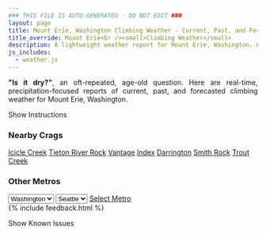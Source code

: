 ```yaml
---
### THIS FILE IS AUTO-GENERATED - DO NOT EDIT ###
layout: page
title: Mount Erie, Washington Climbing Weather - Current, Past, and Forecasted Report
title_override: Mount Erie<br /><small>Climbing Weather</small>
description: A lightweight weather report for Mount Erie, Washington. Optimized for slow internet connections.
js_includes:
  - weather.js
---
```


<section class="measure center lh-copy f5-ns f6 ph2 mv4" style="text-align: justify;">
<strong>"Is it dry?"</strong>, an oft-repeated, age-old question. Here are real-time,
precipitation-focused reports of current, past, and forecasted climbing weather for Mount Erie, Washington.
</section>

<p id="settings-toggle" class="mw5 b center tc hover-light-red black-70 pointer">Show Instructions</p>
<section id="settings" class="overflow-hidden" style="display:none;">
    <div class="mv2 ph2 center">
        <div class="fn f6 tc pv2">
            <p class="measure lh-copy center"><strong>Show/hide hourly forecasts</strong> by clicking the desired day.</p>
            <hr class="mw5 p0 mv2 o-60 b0 bt b--light-red light-red bg-light-red">
            <p class="measure lh-copy center"><strong>Current and Past conditions</strong> are measured by the nearest weather station. <strong>Forecast conditions</strong> are calculated and polled separately.</p>
            <hr class="mw5 p0 mv2 o-60 b0 bt b--light-red light-red bg-light-red">
            <p class="measure lh-copy center"><strong>Having issues?</strong> Try <a id="clear-cache" class="no-underline relative fancy-link light-red hover-light-red" href="#">clearing the local cache</a>.</p>
            <hr class="mw5 p0 mv2 o-60 b0 bt b--light-red light-red bg-light-red">
            <p class="measure lh-copy center">Weather data sourced from <a class="no-underline fancy-link relative light-red" target="_blank" href="https://www.weather.gov/documentation/services-web-api">weather.gov</a>.</p>
        </div>
    </div>
</section>
<section id="weather" data-crag="mount-erie-washington" class="mv4-ns mv3 ph2 center"></section>
<section id="nearby" class="tc lh-copy">
  <h3>Nearby Crags</h3>
<a class="nowrap no-underline fancy-link relative light-red mh3" href="/crags/icicle-creek-washington-weather.html">Icicle Creek</a>
<a class="nowrap no-underline fancy-link relative light-red mh3" href="/crags/tieton-river-rock-washington-weather.html">Tieton River Rock</a>
<a class="nowrap no-underline fancy-link relative light-red mh3" href="/crags/vantage-washington-weather.html">Vantage</a>
<a class="nowrap no-underline fancy-link relative light-red mh3" href="/crags/index-washington-weather.html">Index</a>
<a class="nowrap no-underline fancy-link relative light-red mh3" href="/crags/darrington-washington-weather.html">Darrington</a>
<a class="nowrap no-underline fancy-link relative light-red mh3" href="/crags/smith-rock-oregon-weather.html">Smith Rock</a>
<a class="nowrap no-underline fancy-link relative light-red mh3" href="/crags/trout-creek-oregon-weather.html">Trout Creek</a>
</section>
<section id="nearby" class="tc lh-copy">
  <h3>Other Metros</h3>
  <select class="ma1 bg-near-white pa2" id="stateSel">
    <option value="Texas">Texas</option>
    <option value="Washington" selected>Washington</option>
    <option value="Colorado">Colorado</option>
    <option value="Tennessee">Tennessee</option>
    <option value="Utah">Utah</option>
    <option value="California">California</option>
  </select>
  <select class="ma1 bg-near-white pa2" id="citySel">
    <option value="Seattle" selected>Seattle</option>
  </select>
  <a id="selectMetro" class="f6 link dim ph3 pv2 ma1 dib white bg-light-red" href="/crags/seattle-washington-weather.html">Select Metro</a>
  <script>
    var states = [];
    states["Texas"] = "Austin"
    states["Washington"] = "Seattle"
    states["Colorado"] = "Denver"
    states["Tennessee"] = "Nashville"
    states["Utah"] = "Salt Lake City"
    states["California"] = "San Francisco|Los Angeles"
  </script>
</section>
{% include feedback.html %}
<p id="issues-toggle" class="mw5 b center tc hover-light-red black-70 pointer">Show Known Issues</p>
<section id="issues" class="overflow-hidden tc f6">
</section>

<script>
  var weekly_SEW_123_109 = {"updated":"2021-11-02T03:32:16+00:00","units":"us","forecastGenerator":"BaselineForecastGenerator","generatedAt":"2021-11-02T08:44:50+00:00","updateTime":"2021-11-02T03:32:16+00:00","validTimes":"2021-11-01T21:00:00+00:00/P7DT4H","elevation":{"unitCode":"wmoUnit:m","value":238.9632},"periods":[{"number":1,"name":"Overnight","startTime":"2021-11-02T01:00:00-07:00","endTime":"2021-11-02T06:00:00-07:00","isDaytime":false,"temperature":45,"temperatureUnit":"F","temperatureTrend":"rising","windSpeed":"8 mph","windDirection":"SE","icon":"https://api.weather.gov/icons/land/night/bkn?size=medium","shortForecast":"Mostly Cloudy","detailedForecast":"Mostly cloudy. Low around 45, with temperatures rising to around 47 overnight. Southeast wind around 8 mph. New rainfall amounts less than a tenth of an inch possible."},{"number":2,"name":"Tuesday","startTime":"2021-11-02T06:00:00-07:00","endTime":"2021-11-02T18:00:00-07:00","isDaytime":true,"temperature":57,"temperatureUnit":"F","temperatureTrend":"falling","windSpeed":"9 mph","windDirection":"SE","icon":"https://api.weather.gov/icons/land/day/bkn/rain,80?size=medium","shortForecast":"Partly Sunny then Light Rain","detailedForecast":"Rain after 2pm. Partly sunny. High near 57, with temperatures falling to around 55 in the afternoon. Southeast wind around 9 mph. Chance of precipitation is 80%. New rainfall amounts between a tenth and quarter of an inch possible."},{"number":3,"name":"Tuesday Night","startTime":"2021-11-02T18:00:00-07:00","endTime":"2021-11-03T06:00:00-07:00","isDaytime":false,"temperature":48,"temperatureUnit":"F","temperatureTrend":"rising","windSpeed":"9 to 16 mph","windDirection":"SE","icon":"https://api.weather.gov/icons/land/night/rain,80/rain,70?size=medium","shortForecast":"Light Rain","detailedForecast":"Rain. Cloudy. Low around 48, with temperatures rising to around 51 overnight. Southeast wind 9 to 16 mph, with gusts as high as 21 mph. Chance of precipitation is 80%. New rainfall amounts between a tenth and quarter of an inch possible."},{"number":4,"name":"Wednesday","startTime":"2021-11-03T06:00:00-07:00","endTime":"2021-11-03T18:00:00-07:00","isDaytime":true,"temperature":58,"temperatureUnit":"F","temperatureTrend":null,"windSpeed":"6 to 13 mph","windDirection":"ESE","icon":"https://api.weather.gov/icons/land/day/rain,50/rain,80?size=medium","shortForecast":"Light Rain","detailedForecast":"Rain. Cloudy, with a high near 58. East southeast wind 6 to 13 mph. Chance of precipitation is 80%. New rainfall amounts less than a tenth of an inch possible."},{"number":5,"name":"Wednesday Night","startTime":"2021-11-03T18:00:00-07:00","endTime":"2021-11-04T06:00:00-07:00","isDaytime":false,"temperature":50,"temperatureUnit":"F","temperatureTrend":null,"windSpeed":"6 to 15 mph","windDirection":"ESE","icon":"https://api.weather.gov/icons/land/night/rain,90/rain,100?size=medium","shortForecast":"Light Rain","detailedForecast":"Rain. Cloudy, with a low around 50. East southeast wind 6 to 15 mph. Chance of precipitation is 100%. New rainfall amounts between a tenth and quarter of an inch possible."},{"number":6,"name":"Thursday","startTime":"2021-11-04T06:00:00-07:00","endTime":"2021-11-04T18:00:00-07:00","isDaytime":true,"temperature":57,"temperatureUnit":"F","temperatureTrend":null,"windSpeed":"14 to 21 mph","windDirection":"SE","icon":"https://api.weather.gov/icons/land/day/rain,100?size=medium","shortForecast":"Light Rain","detailedForecast":"Rain. Cloudy, with a high near 57. Chance of precipitation is 100%. New rainfall amounts between a quarter and half of an inch possible."},{"number":7,"name":"Thursday Night","startTime":"2021-11-04T18:00:00-07:00","endTime":"2021-11-05T06:00:00-07:00","isDaytime":false,"temperature":45,"temperatureUnit":"F","temperatureTrend":null,"windSpeed":"14 to 21 mph","windDirection":"SSE","icon":"https://api.weather.gov/icons/land/night/rain,80/rain,70?size=medium","shortForecast":"Light Rain","detailedForecast":"Rain. Cloudy, with a low around 45. Chance of precipitation is 80%."},{"number":8,"name":"Friday","startTime":"2021-11-05T06:00:00-07:00","endTime":"2021-11-05T18:00:00-07:00","isDaytime":true,"temperature":54,"temperatureUnit":"F","temperatureTrend":null,"windSpeed":"14 to 21 mph","windDirection":"SSE","icon":"https://api.weather.gov/icons/land/day/rain?size=medium","shortForecast":"Light Rain","detailedForecast":"Rain. Cloudy, with a high near 54."},{"number":9,"name":"Friday Night","startTime":"2021-11-05T18:00:00-07:00","endTime":"2021-11-06T06:00:00-07:00","isDaytime":false,"temperature":42,"temperatureUnit":"F","temperatureTrend":null,"windSpeed":"14 to 21 mph","windDirection":"SSE","icon":"https://api.weather.gov/icons/land/night/rain?size=medium","shortForecast":"Light Rain","detailedForecast":"Rain. Cloudy, with a low around 42."},{"number":10,"name":"Saturday","startTime":"2021-11-06T06:00:00-07:00","endTime":"2021-11-06T18:00:00-07:00","isDaytime":true,"temperature":51,"temperatureUnit":"F","temperatureTrend":null,"windSpeed":"12 to 16 mph","windDirection":"SSE","icon":"https://api.weather.gov/icons/land/day/rain?size=medium","shortForecast":"Light Rain","detailedForecast":"Rain. Cloudy, with a high near 51."},{"number":11,"name":"Saturday Night","startTime":"2021-11-06T18:00:00-07:00","endTime":"2021-11-07T06:00:00-08:00","isDaytime":false,"temperature":41,"temperatureUnit":"F","temperatureTrend":null,"windSpeed":"7 to 14 mph","windDirection":"SSE","icon":"https://api.weather.gov/icons/land/night/rain?size=medium","shortForecast":"Light Rain Likely","detailedForecast":"Rain likely. Mostly cloudy, with a low around 41."},{"number":12,"name":"Sunday","startTime":"2021-11-07T06:00:00-08:00","endTime":"2021-11-07T18:00:00-08:00","isDaytime":true,"temperature":51,"temperatureUnit":"F","temperatureTrend":null,"windSpeed":"7 to 14 mph","windDirection":"SSE","icon":"https://api.weather.gov/icons/land/day/rain?size=medium","shortForecast":"Light Rain","detailedForecast":"Rain. Cloudy, with a high near 51."},{"number":13,"name":"Sunday Night","startTime":"2021-11-07T18:00:00-08:00","endTime":"2021-11-08T06:00:00-08:00","isDaytime":false,"temperature":41,"temperatureUnit":"F","temperatureTrend":null,"windSpeed":"16 mph","windDirection":"SSE","icon":"https://api.weather.gov/icons/land/night/rain?size=medium","shortForecast":"Light Rain","detailedForecast":"Rain. Cloudy, with a low around 41."},{"number":14,"name":"Monday","startTime":"2021-11-08T06:00:00-08:00","endTime":"2021-11-08T18:00:00-08:00","isDaytime":true,"temperature":50,"temperatureUnit":"F","temperatureTrend":null,"windSpeed":"12 to 15 mph","windDirection":"SE","icon":"https://api.weather.gov/icons/land/day/rain?size=medium","shortForecast":"Light Rain","detailedForecast":"Rain before 5pm. Cloudy, with a high near 50."}]}
  var hourly_SEW_123_109 = {"@context":["https://geojson.org/geojson-ld/geojson-context.jsonld",{"@version":"1.1","wx":"https://api.weather.gov/ontology#","geo":"http://www.opengis.net/ont/geosparql#","unit":"http://codes.wmo.int/common/unit/","@vocab":"https://api.weather.gov/ontology#"}],"type":"Feature","geometry":{"type":"Polygon","coordinates":[[[-122.6330782,48.4707685],[-122.6267295,48.4503975],[-122.596024,48.454603500000005],[-122.6023661,48.474974700000004],[-122.6330782,48.4707685]]]},"properties":{"updated":"2021-11-02T03:32:16+00:00","units":"us","forecastGenerator":"HourlyForecastGenerator","generatedAt":"2021-11-02T08:44:52+00:00","updateTime":"2021-11-02T03:32:16+00:00","validTimes":"2021-11-01T21:00:00+00:00/P7DT4H","elevation":{"unitCode":"wmoUnit:m","value":238.9632},"periods":[{"number":1,"name":"","startTime":"2021-11-02T01:00:00-07:00","endTime":"2021-11-02T02:00:00-07:00","isDaytime":false,"temperature":47,"temperatureUnit":"F","temperatureTrend":null,"windSpeed":"8 mph","windDirection":"SSE","icon":"https://api.weather.gov/icons/land/night/bkn?size=small","shortForecast":"Mostly Cloudy","detailedForecast":""},{"number":2,"name":"","startTime":"2021-11-02T02:00:00-07:00","endTime":"2021-11-02T03:00:00-07:00","isDaytime":false,"temperature":47,"temperatureUnit":"F","temperatureTrend":null,"windSpeed":"7 mph","windDirection":"SE","icon":"https://api.weather.gov/icons/land/night/bkn?size=small","shortForecast":"Mostly Cloudy","detailedForecast":""},{"number":3,"name":"","startTime":"2021-11-02T03:00:00-07:00","endTime":"2021-11-02T04:00:00-07:00","isDaytime":false,"temperature":46,"temperatureUnit":"F","temperatureTrend":null,"windSpeed":"7 mph","windDirection":"SE","icon":"https://api.weather.gov/icons/land/night/bkn?size=small","shortForecast":"Mostly Cloudy","detailedForecast":""},{"number":4,"name":"","startTime":"2021-11-02T04:00:00-07:00","endTime":"2021-11-02T05:00:00-07:00","isDaytime":false,"temperature":46,"temperatureUnit":"F","temperatureTrend":null,"windSpeed":"7 mph","windDirection":"SE","icon":"https://api.weather.gov/icons/land/night/sct?size=small","shortForecast":"Partly Cloudy","detailedForecast":""},{"number":5,"name":"","startTime":"2021-11-02T05:00:00-07:00","endTime":"2021-11-02T06:00:00-07:00","isDaytime":false,"temperature":47,"temperatureUnit":"F","temperatureTrend":null,"windSpeed":"7 mph","windDirection":"SE","icon":"https://api.weather.gov/icons/land/night/bkn?size=small","shortForecast":"Mostly Cloudy","detailedForecast":""},{"number":6,"name":"","startTime":"2021-11-02T06:00:00-07:00","endTime":"2021-11-02T07:00:00-07:00","isDaytime":true,"temperature":46,"temperatureUnit":"F","temperatureTrend":null,"windSpeed":"7 mph","windDirection":"SE","icon":"https://api.weather.gov/icons/land/day/bkn?size=small","shortForecast":"Partly Sunny","detailedForecast":""},{"number":7,"name":"","startTime":"2021-11-02T07:00:00-07:00","endTime":"2021-11-02T08:00:00-07:00","isDaytime":true,"temperature":45,"temperatureUnit":"F","temperatureTrend":null,"windSpeed":"7 mph","windDirection":"SE","icon":"https://api.weather.gov/icons/land/day/sct?size=small","shortForecast":"Mostly Sunny","detailedForecast":""},{"number":8,"name":"","startTime":"2021-11-02T08:00:00-07:00","endTime":"2021-11-02T09:00:00-07:00","isDaytime":true,"temperature":46,"temperatureUnit":"F","temperatureTrend":null,"windSpeed":"7 mph","windDirection":"ESE","icon":"https://api.weather.gov/icons/land/day/bkn?size=small","shortForecast":"Partly Sunny","detailedForecast":""},{"number":9,"name":"","startTime":"2021-11-02T09:00:00-07:00","endTime":"2021-11-02T10:00:00-07:00","isDaytime":true,"temperature":48,"temperatureUnit":"F","temperatureTrend":null,"windSpeed":"7 mph","windDirection":"ESE","icon":"https://api.weather.gov/icons/land/day/sct?size=small","shortForecast":"Mostly Sunny","detailedForecast":""},{"number":10,"name":"","startTime":"2021-11-02T10:00:00-07:00","endTime":"2021-11-02T11:00:00-07:00","isDaytime":true,"temperature":50,"temperatureUnit":"F","temperatureTrend":null,"windSpeed":"7 mph","windDirection":"ESE","icon":"https://api.weather.gov/icons/land/day/sct?size=small","shortForecast":"Mostly Sunny","detailedForecast":""},{"number":11,"name":"","startTime":"2021-11-02T11:00:00-07:00","endTime":"2021-11-02T12:00:00-07:00","isDaytime":true,"temperature":51,"temperatureUnit":"F","temperatureTrend":null,"windSpeed":"9 mph","windDirection":"SE","icon":"https://api.weather.gov/icons/land/day/sct?size=small","shortForecast":"Mostly Sunny","detailedForecast":""},{"number":12,"name":"","startTime":"2021-11-02T12:00:00-07:00","endTime":"2021-11-02T13:00:00-07:00","isDaytime":true,"temperature":54,"temperatureUnit":"F","temperatureTrend":null,"windSpeed":"9 mph","windDirection":"SE","icon":"https://api.weather.gov/icons/land/day/bkn?size=small","shortForecast":"Partly Sunny","detailedForecast":""},{"number":13,"name":"","startTime":"2021-11-02T13:00:00-07:00","endTime":"2021-11-02T14:00:00-07:00","isDaytime":true,"temperature":55,"temperatureUnit":"F","temperatureTrend":null,"windSpeed":"9 mph","windDirection":"SE","icon":"https://api.weather.gov/icons/land/day/bkn?size=small","shortForecast":"Mostly Cloudy","detailedForecast":""},{"number":14,"name":"","startTime":"2021-11-02T14:00:00-07:00","endTime":"2021-11-02T15:00:00-07:00","isDaytime":true,"temperature":56,"temperatureUnit":"F","temperatureTrend":null,"windSpeed":"9 mph","windDirection":"SE","icon":"https://api.weather.gov/icons/land/day/rain?size=small","shortForecast":"Chance Light Rain","detailedForecast":""},{"number":15,"name":"","startTime":"2021-11-02T15:00:00-07:00","endTime":"2021-11-02T16:00:00-07:00","isDaytime":true,"temperature":56,"temperatureUnit":"F","temperatureTrend":null,"windSpeed":"9 mph","windDirection":"SE","icon":"https://api.weather.gov/icons/land/day/rain?size=small","shortForecast":"Chance Light Rain","detailedForecast":""},{"number":16,"name":"","startTime":"2021-11-02T16:00:00-07:00","endTime":"2021-11-02T17:00:00-07:00","isDaytime":true,"temperature":55,"temperatureUnit":"F","temperatureTrend":null,"windSpeed":"9 mph","windDirection":"SE","icon":"https://api.weather.gov/icons/land/day/rain?size=small","shortForecast":"Chance Light Rain","detailedForecast":""},{"number":17,"name":"","startTime":"2021-11-02T17:00:00-07:00","endTime":"2021-11-02T18:00:00-07:00","isDaytime":true,"temperature":55,"temperatureUnit":"F","temperatureTrend":null,"windSpeed":"9 mph","windDirection":"SE","icon":"https://api.weather.gov/icons/land/day/rain?size=small","shortForecast":"Light Rain","detailedForecast":""},{"number":18,"name":"","startTime":"2021-11-02T18:00:00-07:00","endTime":"2021-11-02T19:00:00-07:00","isDaytime":false,"temperature":54,"temperatureUnit":"F","temperatureTrend":null,"windSpeed":"9 mph","windDirection":"SE","icon":"https://api.weather.gov/icons/land/night/rain?size=small","shortForecast":"Light Rain","detailedForecast":""},{"number":19,"name":"","startTime":"2021-11-02T19:00:00-07:00","endTime":"2021-11-02T20:00:00-07:00","isDaytime":false,"temperature":53,"temperatureUnit":"F","temperatureTrend":null,"windSpeed":"9 mph","windDirection":"SE","icon":"https://api.weather.gov/icons/land/night/rain?size=small","shortForecast":"Light Rain","detailedForecast":""},{"number":20,"name":"","startTime":"2021-11-02T20:00:00-07:00","endTime":"2021-11-02T21:00:00-07:00","isDaytime":false,"temperature":51,"temperatureUnit":"F","temperatureTrend":null,"windSpeed":"14 mph","windDirection":"SE","icon":"https://api.weather.gov/icons/land/night/rain?size=small","shortForecast":"Light Rain","detailedForecast":""},{"number":21,"name":"","startTime":"2021-11-02T21:00:00-07:00","endTime":"2021-11-02T22:00:00-07:00","isDaytime":false,"temperature":51,"temperatureUnit":"F","temperatureTrend":null,"windSpeed":"14 mph","windDirection":"SE","icon":"https://api.weather.gov/icons/land/night/rain?size=small","shortForecast":"Light Rain","detailedForecast":""},{"number":22,"name":"","startTime":"2021-11-02T22:00:00-07:00","endTime":"2021-11-02T23:00:00-07:00","isDaytime":false,"temperature":51,"temperatureUnit":"F","temperatureTrend":null,"windSpeed":"14 mph","windDirection":"SE","icon":"https://api.weather.gov/icons/land/night/rain?size=small","shortForecast":"Light Rain","detailedForecast":""},{"number":23,"name":"","startTime":"2021-11-02T23:00:00-07:00","endTime":"2021-11-03T00:00:00-07:00","isDaytime":false,"temperature":51,"temperatureUnit":"F","temperatureTrend":null,"windSpeed":"16 mph","windDirection":"SE","icon":"https://api.weather.gov/icons/land/night/rain?size=small","shortForecast":"Light Rain Likely","detailedForecast":""},{"number":24,"name":"","startTime":"2021-11-03T00:00:00-07:00","endTime":"2021-11-03T01:00:00-07:00","isDaytime":false,"temperature":51,"temperatureUnit":"F","temperatureTrend":null,"windSpeed":"16 mph","windDirection":"SE","icon":"https://api.weather.gov/icons/land/night/rain?size=small","shortForecast":"Light Rain Likely","detailedForecast":""},{"number":25,"name":"","startTime":"2021-11-03T01:00:00-07:00","endTime":"2021-11-03T02:00:00-07:00","isDaytime":false,"temperature":51,"temperatureUnit":"F","temperatureTrend":null,"windSpeed":"16 mph","windDirection":"SE","icon":"https://api.weather.gov/icons/land/night/rain?size=small","shortForecast":"Light Rain Likely","detailedForecast":""},{"number":26,"name":"","startTime":"2021-11-03T02:00:00-07:00","endTime":"2021-11-03T03:00:00-07:00","isDaytime":false,"temperature":51,"temperatureUnit":"F","temperatureTrend":null,"windSpeed":"14 mph","windDirection":"SE","icon":"https://api.weather.gov/icons/land/night/rain?size=small","shortForecast":"Light Rain Likely","detailedForecast":""},{"number":27,"name":"","startTime":"2021-11-03T03:00:00-07:00","endTime":"2021-11-03T04:00:00-07:00","isDaytime":false,"temperature":51,"temperatureUnit":"F","temperatureTrend":null,"windSpeed":"14 mph","windDirection":"SE","icon":"https://api.weather.gov/icons/land/night/rain?size=small","shortForecast":"Light Rain Likely","detailedForecast":""},{"number":28,"name":"","startTime":"2021-11-03T04:00:00-07:00","endTime":"2021-11-03T05:00:00-07:00","isDaytime":false,"temperature":51,"temperatureUnit":"F","temperatureTrend":null,"windSpeed":"14 mph","windDirection":"SE","icon":"https://api.weather.gov/icons/land/night/rain?size=small","shortForecast":"Light Rain Likely","detailedForecast":""},{"number":29,"name":"","startTime":"2021-11-03T05:00:00-07:00","endTime":"2021-11-03T06:00:00-07:00","isDaytime":false,"temperature":51,"temperatureUnit":"F","temperatureTrend":null,"windSpeed":"13 mph","windDirection":"SE","icon":"https://api.weather.gov/icons/land/night/rain?size=small","shortForecast":"Chance Light Rain","detailedForecast":""},{"number":30,"name":"","startTime":"2021-11-03T06:00:00-07:00","endTime":"2021-11-03T07:00:00-07:00","isDaytime":true,"temperature":50,"temperatureUnit":"F","temperatureTrend":null,"windSpeed":"13 mph","windDirection":"SE","icon":"https://api.weather.gov/icons/land/day/rain?size=small","shortForecast":"Chance Light Rain","detailedForecast":""},{"number":31,"name":"","startTime":"2021-11-03T07:00:00-07:00","endTime":"2021-11-03T08:00:00-07:00","isDaytime":true,"temperature":50,"temperatureUnit":"F","temperatureTrend":null,"windSpeed":"13 mph","windDirection":"SE","icon":"https://api.weather.gov/icons/land/day/rain?size=small","shortForecast":"Chance Light Rain","detailedForecast":""},{"number":32,"name":"","startTime":"2021-11-03T08:00:00-07:00","endTime":"2021-11-03T09:00:00-07:00","isDaytime":true,"temperature":50,"temperatureUnit":"F","temperatureTrend":null,"windSpeed":"10 mph","windDirection":"SE","icon":"https://api.weather.gov/icons/land/day/rain?size=small","shortForecast":"Chance Light Rain","detailedForecast":""},{"number":33,"name":"","startTime":"2021-11-03T09:00:00-07:00","endTime":"2021-11-03T10:00:00-07:00","isDaytime":true,"temperature":51,"temperatureUnit":"F","temperatureTrend":null,"windSpeed":"10 mph","windDirection":"SE","icon":"https://api.weather.gov/icons/land/day/rain?size=small","shortForecast":"Chance Light Rain","detailedForecast":""},{"number":34,"name":"","startTime":"2021-11-03T10:00:00-07:00","endTime":"2021-11-03T11:00:00-07:00","isDaytime":true,"temperature":52,"temperatureUnit":"F","temperatureTrend":null,"windSpeed":"10 mph","windDirection":"SE","icon":"https://api.weather.gov/icons/land/day/rain?size=small","shortForecast":"Chance Light Rain","detailedForecast":""},{"number":35,"name":"","startTime":"2021-11-03T11:00:00-07:00","endTime":"2021-11-03T12:00:00-07:00","isDaytime":true,"temperature":54,"temperatureUnit":"F","temperatureTrend":null,"windSpeed":"9 mph","windDirection":"SE","icon":"https://api.weather.gov/icons/land/day/rain?size=small","shortForecast":"Chance Light Rain","detailedForecast":""},{"number":36,"name":"","startTime":"2021-11-03T12:00:00-07:00","endTime":"2021-11-03T13:00:00-07:00","isDaytime":true,"temperature":55,"temperatureUnit":"F","temperatureTrend":null,"windSpeed":"9 mph","windDirection":"SE","icon":"https://api.weather.gov/icons/land/day/rain?size=small","shortForecast":"Chance Light Rain","detailedForecast":""},{"number":37,"name":"","startTime":"2021-11-03T13:00:00-07:00","endTime":"2021-11-03T14:00:00-07:00","isDaytime":true,"temperature":56,"temperatureUnit":"F","temperatureTrend":null,"windSpeed":"9 mph","windDirection":"SE","icon":"https://api.weather.gov/icons/land/day/rain?size=small","shortForecast":"Chance Light Rain","detailedForecast":""},{"number":38,"name":"","startTime":"2021-11-03T14:00:00-07:00","endTime":"2021-11-03T15:00:00-07:00","isDaytime":true,"temperature":57,"temperatureUnit":"F","temperatureTrend":null,"windSpeed":"7 mph","windDirection":"SE","icon":"https://api.weather.gov/icons/land/day/rain?size=small","shortForecast":"Chance Light Rain","detailedForecast":""},{"number":39,"name":"","startTime":"2021-11-03T15:00:00-07:00","endTime":"2021-11-03T16:00:00-07:00","isDaytime":true,"temperature":57,"temperatureUnit":"F","temperatureTrend":null,"windSpeed":"7 mph","windDirection":"SE","icon":"https://api.weather.gov/icons/land/day/rain?size=small","shortForecast":"Chance Light Rain","detailedForecast":""},{"number":40,"name":"","startTime":"2021-11-03T16:00:00-07:00","endTime":"2021-11-03T17:00:00-07:00","isDaytime":true,"temperature":57,"temperatureUnit":"F","temperatureTrend":null,"windSpeed":"7 mph","windDirection":"SE","icon":"https://api.weather.gov/icons/land/day/rain?size=small","shortForecast":"Chance Light Rain","detailedForecast":""},{"number":41,"name":"","startTime":"2021-11-03T17:00:00-07:00","endTime":"2021-11-03T18:00:00-07:00","isDaytime":true,"temperature":56,"temperatureUnit":"F","temperatureTrend":null,"windSpeed":"6 mph","windDirection":"E","icon":"https://api.weather.gov/icons/land/day/rain?size=small","shortForecast":"Light Rain","detailedForecast":""},{"number":42,"name":"","startTime":"2021-11-03T18:00:00-07:00","endTime":"2021-11-03T19:00:00-07:00","isDaytime":false,"temperature":55,"temperatureUnit":"F","temperatureTrend":null,"windSpeed":"6 mph","windDirection":"E","icon":"https://api.weather.gov/icons/land/night/rain?size=small","shortForecast":"Light Rain","detailedForecast":""},{"number":43,"name":"","startTime":"2021-11-03T19:00:00-07:00","endTime":"2021-11-03T20:00:00-07:00","isDaytime":false,"temperature":54,"temperatureUnit":"F","temperatureTrend":null,"windSpeed":"6 mph","windDirection":"E","icon":"https://api.weather.gov/icons/land/night/rain?size=small","shortForecast":"Light Rain","detailedForecast":""},{"number":44,"name":"","startTime":"2021-11-03T20:00:00-07:00","endTime":"2021-11-03T21:00:00-07:00","isDaytime":false,"temperature":53,"temperatureUnit":"F","temperatureTrend":null,"windSpeed":"7 mph","windDirection":"E","icon":"https://api.weather.gov/icons/land/night/rain?size=small","shortForecast":"Light Rain","detailedForecast":""},{"number":45,"name":"","startTime":"2021-11-03T21:00:00-07:00","endTime":"2021-11-03T22:00:00-07:00","isDaytime":false,"temperature":52,"temperatureUnit":"F","temperatureTrend":null,"windSpeed":"7 mph","windDirection":"E","icon":"https://api.weather.gov/icons/land/night/rain?size=small","shortForecast":"Light Rain","detailedForecast":""},{"number":46,"name":"","startTime":"2021-11-03T22:00:00-07:00","endTime":"2021-11-03T23:00:00-07:00","isDaytime":false,"temperature":52,"temperatureUnit":"F","temperatureTrend":null,"windSpeed":"7 mph","windDirection":"E","icon":"https://api.weather.gov/icons/land/night/rain?size=small","shortForecast":"Light Rain","detailedForecast":""},{"number":47,"name":"","startTime":"2021-11-03T23:00:00-07:00","endTime":"2021-11-04T00:00:00-07:00","isDaytime":false,"temperature":52,"temperatureUnit":"F","temperatureTrend":null,"windSpeed":"9 mph","windDirection":"SSE","icon":"https://api.weather.gov/icons/land/night/rain?size=small","shortForecast":"Light Rain","detailedForecast":""},{"number":48,"name":"","startTime":"2021-11-04T00:00:00-07:00","endTime":"2021-11-04T01:00:00-07:00","isDaytime":false,"temperature":52,"temperatureUnit":"F","temperatureTrend":null,"windSpeed":"9 mph","windDirection":"SSE","icon":"https://api.weather.gov/icons/land/night/rain?size=small","shortForecast":"Light Rain","detailedForecast":""},{"number":49,"name":"","startTime":"2021-11-04T01:00:00-07:00","endTime":"2021-11-04T02:00:00-07:00","isDaytime":false,"temperature":52,"temperatureUnit":"F","temperatureTrend":null,"windSpeed":"9 mph","windDirection":"SSE","icon":"https://api.weather.gov/icons/land/night/rain?size=small","shortForecast":"Light Rain","detailedForecast":""},{"number":50,"name":"","startTime":"2021-11-04T02:00:00-07:00","endTime":"2021-11-04T03:00:00-07:00","isDaytime":false,"temperature":52,"temperatureUnit":"F","temperatureTrend":null,"windSpeed":"15 mph","windDirection":"ESE","icon":"https://api.weather.gov/icons/land/night/rain?size=small","shortForecast":"Light Rain","detailedForecast":""},{"number":51,"name":"","startTime":"2021-11-04T03:00:00-07:00","endTime":"2021-11-04T04:00:00-07:00","isDaytime":false,"temperature":52,"temperatureUnit":"F","temperatureTrend":null,"windSpeed":"15 mph","windDirection":"ESE","icon":"https://api.weather.gov/icons/land/night/rain?size=small","shortForecast":"Light Rain","detailedForecast":""},{"number":52,"name":"","startTime":"2021-11-04T04:00:00-07:00","endTime":"2021-11-04T05:00:00-07:00","isDaytime":false,"temperature":51,"temperatureUnit":"F","temperatureTrend":null,"windSpeed":"15 mph","windDirection":"ESE","icon":"https://api.weather.gov/icons/land/night/rain?size=small","shortForecast":"Light Rain","detailedForecast":""},{"number":53,"name":"","startTime":"2021-11-04T05:00:00-07:00","endTime":"2021-11-04T06:00:00-07:00","isDaytime":false,"temperature":51,"temperatureUnit":"F","temperatureTrend":null,"windSpeed":"14 mph","windDirection":"SE","icon":"https://api.weather.gov/icons/land/night/rain?size=small","shortForecast":"Light Rain","detailedForecast":""},{"number":54,"name":"","startTime":"2021-11-04T06:00:00-07:00","endTime":"2021-11-04T07:00:00-07:00","isDaytime":true,"temperature":51,"temperatureUnit":"F","temperatureTrend":null,"windSpeed":"14 mph","windDirection":"SE","icon":"https://api.weather.gov/icons/land/day/rain?size=small","shortForecast":"Light Rain","detailedForecast":""},{"number":55,"name":"","startTime":"2021-11-04T07:00:00-07:00","endTime":"2021-11-04T08:00:00-07:00","isDaytime":true,"temperature":51,"temperatureUnit":"F","temperatureTrend":null,"windSpeed":"14 mph","windDirection":"SE","icon":"https://api.weather.gov/icons/land/day/rain?size=small","shortForecast":"Light Rain","detailedForecast":""},{"number":56,"name":"","startTime":"2021-11-04T08:00:00-07:00","endTime":"2021-11-04T09:00:00-07:00","isDaytime":true,"temperature":51,"temperatureUnit":"F","temperatureTrend":null,"windSpeed":"17 mph","windDirection":"SSE","icon":"https://api.weather.gov/icons/land/day/rain?size=small","shortForecast":"Light Rain","detailedForecast":""},{"number":57,"name":"","startTime":"2021-11-04T09:00:00-07:00","endTime":"2021-11-04T10:00:00-07:00","isDaytime":true,"temperature":52,"temperatureUnit":"F","temperatureTrend":null,"windSpeed":"17 mph","windDirection":"SSE","icon":"https://api.weather.gov/icons/land/day/rain?size=small","shortForecast":"Light Rain","detailedForecast":""},{"number":58,"name":"","startTime":"2021-11-04T10:00:00-07:00","endTime":"2021-11-04T11:00:00-07:00","isDaytime":true,"temperature":53,"temperatureUnit":"F","temperatureTrend":null,"windSpeed":"17 mph","windDirection":"SSE","icon":"https://api.weather.gov/icons/land/day/rain?size=small","shortForecast":"Light Rain","detailedForecast":""},{"number":59,"name":"","startTime":"2021-11-04T11:00:00-07:00","endTime":"2021-11-04T12:00:00-07:00","isDaytime":true,"temperature":54,"temperatureUnit":"F","temperatureTrend":null,"windSpeed":"20 mph","windDirection":"SSE","icon":"https://api.weather.gov/icons/land/day/rain?size=small","shortForecast":"Light Rain","detailedForecast":""},{"number":60,"name":"","startTime":"2021-11-04T12:00:00-07:00","endTime":"2021-11-04T13:00:00-07:00","isDaytime":true,"temperature":55,"temperatureUnit":"F","temperatureTrend":null,"windSpeed":"20 mph","windDirection":"SSE","icon":"https://api.weather.gov/icons/land/day/rain?size=small","shortForecast":"Light Rain","detailedForecast":""},{"number":61,"name":"","startTime":"2021-11-04T13:00:00-07:00","endTime":"2021-11-04T14:00:00-07:00","isDaytime":true,"temperature":56,"temperatureUnit":"F","temperatureTrend":null,"windSpeed":"20 mph","windDirection":"SSE","icon":"https://api.weather.gov/icons/land/day/rain?size=small","shortForecast":"Light Rain","detailedForecast":""},{"number":62,"name":"","startTime":"2021-11-04T14:00:00-07:00","endTime":"2021-11-04T15:00:00-07:00","isDaytime":true,"temperature":56,"temperatureUnit":"F","temperatureTrend":null,"windSpeed":"21 mph","windDirection":"SSE","icon":"https://api.weather.gov/icons/land/day/rain?size=small","shortForecast":"Light Rain","detailedForecast":""},{"number":63,"name":"","startTime":"2021-11-04T15:00:00-07:00","endTime":"2021-11-04T16:00:00-07:00","isDaytime":true,"temperature":56,"temperatureUnit":"F","temperatureTrend":null,"windSpeed":"21 mph","windDirection":"SSE","icon":"https://api.weather.gov/icons/land/day/rain?size=small","shortForecast":"Light Rain","detailedForecast":""},{"number":64,"name":"","startTime":"2021-11-04T16:00:00-07:00","endTime":"2021-11-04T17:00:00-07:00","isDaytime":true,"temperature":55,"temperatureUnit":"F","temperatureTrend":null,"windSpeed":"21 mph","windDirection":"SSE","icon":"https://api.weather.gov/icons/land/day/rain?size=small","shortForecast":"Light Rain","detailedForecast":""},{"number":65,"name":"","startTime":"2021-11-04T17:00:00-07:00","endTime":"2021-11-04T18:00:00-07:00","isDaytime":true,"temperature":54,"temperatureUnit":"F","temperatureTrend":null,"windSpeed":"21 mph","windDirection":"SSE","icon":"https://api.weather.gov/icons/land/day/rain?size=small","shortForecast":"Light Rain","detailedForecast":""},{"number":66,"name":"","startTime":"2021-11-04T18:00:00-07:00","endTime":"2021-11-04T19:00:00-07:00","isDaytime":false,"temperature":53,"temperatureUnit":"F","temperatureTrend":null,"windSpeed":"21 mph","windDirection":"SSE","icon":"https://api.weather.gov/icons/land/night/rain?size=small","shortForecast":"Light Rain","detailedForecast":""},{"number":67,"name":"","startTime":"2021-11-04T19:00:00-07:00","endTime":"2021-11-04T20:00:00-07:00","isDaytime":false,"temperature":51,"temperatureUnit":"F","temperatureTrend":null,"windSpeed":"21 mph","windDirection":"SSE","icon":"https://api.weather.gov/icons/land/night/rain?size=small","shortForecast":"Light Rain","detailedForecast":""},{"number":68,"name":"","startTime":"2021-11-04T20:00:00-07:00","endTime":"2021-11-04T21:00:00-07:00","isDaytime":false,"temperature":50,"temperatureUnit":"F","temperatureTrend":null,"windSpeed":"17 mph","windDirection":"SSW","icon":"https://api.weather.gov/icons/land/night/rain?size=small","shortForecast":"Light Rain","detailedForecast":""},{"number":69,"name":"","startTime":"2021-11-04T21:00:00-07:00","endTime":"2021-11-04T22:00:00-07:00","isDaytime":false,"temperature":49,"temperatureUnit":"F","temperatureTrend":null,"windSpeed":"17 mph","windDirection":"SSW","icon":"https://api.weather.gov/icons/land/night/rain?size=small","shortForecast":"Light Rain","detailedForecast":""},{"number":70,"name":"","startTime":"2021-11-04T22:00:00-07:00","endTime":"2021-11-04T23:00:00-07:00","isDaytime":false,"temperature":49,"temperatureUnit":"F","temperatureTrend":null,"windSpeed":"17 mph","windDirection":"SSW","icon":"https://api.weather.gov/icons/land/night/rain?size=small","shortForecast":"Light Rain","detailedForecast":""},{"number":71,"name":"","startTime":"2021-11-04T23:00:00-07:00","endTime":"2021-11-05T00:00:00-07:00","isDaytime":false,"temperature":49,"temperatureUnit":"F","temperatureTrend":null,"windSpeed":"14 mph","windDirection":"S","icon":"https://api.weather.gov/icons/land/night/rain?size=small","shortForecast":"Light Rain Likely","detailedForecast":""},{"number":72,"name":"","startTime":"2021-11-05T00:00:00-07:00","endTime":"2021-11-05T01:00:00-07:00","isDaytime":false,"temperature":49,"temperatureUnit":"F","temperatureTrend":null,"windSpeed":"14 mph","windDirection":"S","icon":"https://api.weather.gov/icons/land/night/rain?size=small","shortForecast":"Light Rain Likely","detailedForecast":""},{"number":73,"name":"","startTime":"2021-11-05T01:00:00-07:00","endTime":"2021-11-05T02:00:00-07:00","isDaytime":false,"temperature":48,"temperatureUnit":"F","temperatureTrend":null,"windSpeed":"14 mph","windDirection":"S","icon":"https://api.weather.gov/icons/land/night/rain?size=small","shortForecast":"Light Rain Likely","detailedForecast":""},{"number":74,"name":"","startTime":"2021-11-05T02:00:00-07:00","endTime":"2021-11-05T03:00:00-07:00","isDaytime":false,"temperature":48,"temperatureUnit":"F","temperatureTrend":null,"windSpeed":"16 mph","windDirection":"SSE","icon":"https://api.weather.gov/icons/land/night/rain?size=small","shortForecast":"Light Rain Likely","detailedForecast":""},{"number":75,"name":"","startTime":"2021-11-05T03:00:00-07:00","endTime":"2021-11-05T04:00:00-07:00","isDaytime":false,"temperature":48,"temperatureUnit":"F","temperatureTrend":null,"windSpeed":"16 mph","windDirection":"SSE","icon":"https://api.weather.gov/icons/land/night/rain?size=small","shortForecast":"Light Rain Likely","detailedForecast":""},{"number":76,"name":"","startTime":"2021-11-05T04:00:00-07:00","endTime":"2021-11-05T05:00:00-07:00","isDaytime":false,"temperature":47,"temperatureUnit":"F","temperatureTrend":null,"windSpeed":"16 mph","windDirection":"SSE","icon":"https://api.weather.gov/icons/land/night/rain?size=small","shortForecast":"Light Rain Likely","detailedForecast":""},{"number":77,"name":"","startTime":"2021-11-05T05:00:00-07:00","endTime":"2021-11-05T06:00:00-07:00","isDaytime":false,"temperature":47,"temperatureUnit":"F","temperatureTrend":null,"windSpeed":"17 mph","windDirection":"SE","icon":"https://api.weather.gov/icons/land/night/rain?size=small","shortForecast":"Light Rain Likely","detailedForecast":""},{"number":78,"name":"","startTime":"2021-11-05T06:00:00-07:00","endTime":"2021-11-05T07:00:00-07:00","isDaytime":true,"temperature":47,"temperatureUnit":"F","temperatureTrend":null,"windSpeed":"17 mph","windDirection":"SE","icon":"https://api.weather.gov/icons/land/day/rain?size=small","shortForecast":"Light Rain Likely","detailedForecast":""},{"number":79,"name":"","startTime":"2021-11-05T07:00:00-07:00","endTime":"2021-11-05T08:00:00-07:00","isDaytime":true,"temperature":47,"temperatureUnit":"F","temperatureTrend":null,"windSpeed":"17 mph","windDirection":"SE","icon":"https://api.weather.gov/icons/land/day/rain?size=small","shortForecast":"Light Rain Likely","detailedForecast":""},{"number":80,"name":"","startTime":"2021-11-05T08:00:00-07:00","endTime":"2021-11-05T09:00:00-07:00","isDaytime":true,"temperature":47,"temperatureUnit":"F","temperatureTrend":null,"windSpeed":"17 mph","windDirection":"SSE","icon":"https://api.weather.gov/icons/land/day/rain?size=small","shortForecast":"Light Rain Likely","detailedForecast":""},{"number":81,"name":"","startTime":"2021-11-05T09:00:00-07:00","endTime":"2021-11-05T10:00:00-07:00","isDaytime":true,"temperature":48,"temperatureUnit":"F","temperatureTrend":null,"windSpeed":"17 mph","windDirection":"SSE","icon":"https://api.weather.gov/icons/land/day/rain?size=small","shortForecast":"Light Rain Likely","detailedForecast":""},{"number":82,"name":"","startTime":"2021-11-05T10:00:00-07:00","endTime":"2021-11-05T11:00:00-07:00","isDaytime":true,"temperature":49,"temperatureUnit":"F","temperatureTrend":null,"windSpeed":"17 mph","windDirection":"SSE","icon":"https://api.weather.gov/icons/land/day/rain?size=small","shortForecast":"Light Rain Likely","detailedForecast":""},{"number":83,"name":"","startTime":"2021-11-05T11:00:00-07:00","endTime":"2021-11-05T12:00:00-07:00","isDaytime":true,"temperature":50,"temperatureUnit":"F","temperatureTrend":null,"windSpeed":"16 mph","windDirection":"SSE","icon":"https://api.weather.gov/icons/land/day/rain?size=small","shortForecast":"Light Rain","detailedForecast":""},{"number":84,"name":"","startTime":"2021-11-05T12:00:00-07:00","endTime":"2021-11-05T13:00:00-07:00","isDaytime":true,"temperature":51,"temperatureUnit":"F","temperatureTrend":null,"windSpeed":"16 mph","windDirection":"SSE","icon":"https://api.weather.gov/icons/land/day/rain?size=small","shortForecast":"Light Rain","detailedForecast":""},{"number":85,"name":"","startTime":"2021-11-05T13:00:00-07:00","endTime":"2021-11-05T14:00:00-07:00","isDaytime":true,"temperature":52,"temperatureUnit":"F","temperatureTrend":null,"windSpeed":"16 mph","windDirection":"SSE","icon":"https://api.weather.gov/icons/land/day/rain?size=small","shortForecast":"Light Rain","detailedForecast":""},{"number":86,"name":"","startTime":"2021-11-05T14:00:00-07:00","endTime":"2021-11-05T15:00:00-07:00","isDaytime":true,"temperature":52,"temperatureUnit":"F","temperatureTrend":null,"windSpeed":"21 mph","windDirection":"SSE","icon":"https://api.weather.gov/icons/land/day/rain?size=small","shortForecast":"Light Rain","detailedForecast":""},{"number":87,"name":"","startTime":"2021-11-05T15:00:00-07:00","endTime":"2021-11-05T16:00:00-07:00","isDaytime":true,"temperature":52,"temperatureUnit":"F","temperatureTrend":null,"windSpeed":"21 mph","windDirection":"SSE","icon":"https://api.weather.gov/icons/land/day/rain?size=small","shortForecast":"Light Rain","detailedForecast":""},{"number":88,"name":"","startTime":"2021-11-05T16:00:00-07:00","endTime":"2021-11-05T17:00:00-07:00","isDaytime":true,"temperature":52,"temperatureUnit":"F","temperatureTrend":null,"windSpeed":"21 mph","windDirection":"SSE","icon":"https://api.weather.gov/icons/land/day/rain?size=small","shortForecast":"Light Rain","detailedForecast":""},{"number":89,"name":"","startTime":"2021-11-05T17:00:00-07:00","endTime":"2021-11-05T18:00:00-07:00","isDaytime":true,"temperature":51,"temperatureUnit":"F","temperatureTrend":null,"windSpeed":"14 mph","windDirection":"SSE","icon":"https://api.weather.gov/icons/land/day/rain?size=small","shortForecast":"Light Rain","detailedForecast":""},{"number":90,"name":"","startTime":"2021-11-05T18:00:00-07:00","endTime":"2021-11-05T19:00:00-07:00","isDaytime":false,"temperature":50,"temperatureUnit":"F","temperatureTrend":null,"windSpeed":"14 mph","windDirection":"SSE","icon":"https://api.weather.gov/icons/land/night/rain?size=small","shortForecast":"Light Rain","detailedForecast":""},{"number":91,"name":"","startTime":"2021-11-05T19:00:00-07:00","endTime":"2021-11-05T20:00:00-07:00","isDaytime":false,"temperature":48,"temperatureUnit":"F","temperatureTrend":null,"windSpeed":"14 mph","windDirection":"SSE","icon":"https://api.weather.gov/icons/land/night/rain?size=small","shortForecast":"Light Rain","detailedForecast":""},{"number":92,"name":"","startTime":"2021-11-05T20:00:00-07:00","endTime":"2021-11-05T21:00:00-07:00","isDaytime":false,"temperature":47,"temperatureUnit":"F","temperatureTrend":null,"windSpeed":"21 mph","windDirection":"SSE","icon":"https://api.weather.gov/icons/land/night/rain?size=small","shortForecast":"Light Rain","detailedForecast":""},{"number":93,"name":"","startTime":"2021-11-05T21:00:00-07:00","endTime":"2021-11-05T22:00:00-07:00","isDaytime":false,"temperature":46,"temperatureUnit":"F","temperatureTrend":null,"windSpeed":"21 mph","windDirection":"SSE","icon":"https://api.weather.gov/icons/land/night/rain?size=small","shortForecast":"Light Rain","detailedForecast":""},{"number":94,"name":"","startTime":"2021-11-05T22:00:00-07:00","endTime":"2021-11-05T23:00:00-07:00","isDaytime":false,"temperature":45,"temperatureUnit":"F","temperatureTrend":null,"windSpeed":"21 mph","windDirection":"SSE","icon":"https://api.weather.gov/icons/land/night/rain?size=small","shortForecast":"Light Rain","detailedForecast":""},{"number":95,"name":"","startTime":"2021-11-05T23:00:00-07:00","endTime":"2021-11-06T00:00:00-07:00","isDaytime":false,"temperature":45,"temperatureUnit":"F","temperatureTrend":null,"windSpeed":"20 mph","windDirection":"SSE","icon":"https://api.weather.gov/icons/land/night/rain?size=small","shortForecast":"Light Rain","detailedForecast":""},{"number":96,"name":"","startTime":"2021-11-06T00:00:00-07:00","endTime":"2021-11-06T01:00:00-07:00","isDaytime":false,"temperature":45,"temperatureUnit":"F","temperatureTrend":null,"windSpeed":"20 mph","windDirection":"SSE","icon":"https://api.weather.gov/icons/land/night/rain?size=small","shortForecast":"Light Rain","detailedForecast":""},{"number":97,"name":"","startTime":"2021-11-06T01:00:00-07:00","endTime":"2021-11-06T02:00:00-07:00","isDaytime":false,"temperature":45,"temperatureUnit":"F","temperatureTrend":null,"windSpeed":"20 mph","windDirection":"SSE","icon":"https://api.weather.gov/icons/land/night/rain?size=small","shortForecast":"Light Rain","detailedForecast":""},{"number":98,"name":"","startTime":"2021-11-06T02:00:00-07:00","endTime":"2021-11-06T03:00:00-07:00","isDaytime":false,"temperature":45,"temperatureUnit":"F","temperatureTrend":null,"windSpeed":"16 mph","windDirection":"S","icon":"https://api.weather.gov/icons/land/night/rain?size=small","shortForecast":"Light Rain","detailedForecast":""},{"number":99,"name":"","startTime":"2021-11-06T03:00:00-07:00","endTime":"2021-11-06T04:00:00-07:00","isDaytime":false,"temperature":45,"temperatureUnit":"F","temperatureTrend":null,"windSpeed":"16 mph","windDirection":"S","icon":"https://api.weather.gov/icons/land/night/rain?size=small","shortForecast":"Light Rain","detailedForecast":""},{"number":100,"name":"","startTime":"2021-11-06T04:00:00-07:00","endTime":"2021-11-06T05:00:00-07:00","isDaytime":false,"temperature":44,"temperatureUnit":"F","temperatureTrend":null,"windSpeed":"16 mph","windDirection":"S","icon":"https://api.weather.gov/icons/land/night/rain?size=small","shortForecast":"Light Rain","detailedForecast":""},{"number":101,"name":"","startTime":"2021-11-06T05:00:00-07:00","endTime":"2021-11-06T06:00:00-07:00","isDaytime":false,"temperature":44,"temperatureUnit":"F","temperatureTrend":null,"windSpeed":"15 mph","windDirection":"S","icon":"https://api.weather.gov/icons/land/night/rain?size=small","shortForecast":"Light Rain","detailedForecast":""},{"number":102,"name":"","startTime":"2021-11-06T06:00:00-07:00","endTime":"2021-11-06T07:00:00-07:00","isDaytime":true,"temperature":44,"temperatureUnit":"F","temperatureTrend":null,"windSpeed":"15 mph","windDirection":"S","icon":"https://api.weather.gov/icons/land/day/rain?size=small","shortForecast":"Light Rain","detailedForecast":""},{"number":103,"name":"","startTime":"2021-11-06T07:00:00-07:00","endTime":"2021-11-06T08:00:00-07:00","isDaytime":true,"temperature":44,"temperatureUnit":"F","temperatureTrend":null,"windSpeed":"15 mph","windDirection":"S","icon":"https://api.weather.gov/icons/land/day/rain?size=small","shortForecast":"Light Rain","detailedForecast":""},{"number":104,"name":"","startTime":"2021-11-06T08:00:00-07:00","endTime":"2021-11-06T09:00:00-07:00","isDaytime":true,"temperature":44,"temperatureUnit":"F","temperatureTrend":null,"windSpeed":"15 mph","windDirection":"SSE","icon":"https://api.weather.gov/icons/land/day/rain?size=small","shortForecast":"Light Rain","detailedForecast":""},{"number":105,"name":"","startTime":"2021-11-06T09:00:00-07:00","endTime":"2021-11-06T10:00:00-07:00","isDaytime":true,"temperature":45,"temperatureUnit":"F","temperatureTrend":null,"windSpeed":"15 mph","windDirection":"SSE","icon":"https://api.weather.gov/icons/land/day/rain?size=small","shortForecast":"Light Rain","detailedForecast":""},{"number":106,"name":"","startTime":"2021-11-06T10:00:00-07:00","endTime":"2021-11-06T11:00:00-07:00","isDaytime":true,"temperature":46,"temperatureUnit":"F","temperatureTrend":null,"windSpeed":"15 mph","windDirection":"SSE","icon":"https://api.weather.gov/icons/land/day/rain?size=small","shortForecast":"Light Rain","detailedForecast":""},{"number":107,"name":"","startTime":"2021-11-06T11:00:00-07:00","endTime":"2021-11-06T12:00:00-07:00","isDaytime":true,"temperature":47,"temperatureUnit":"F","temperatureTrend":null,"windSpeed":"16 mph","windDirection":"SSE","icon":"https://api.weather.gov/icons/land/day/rain?size=small","shortForecast":"Light Rain","detailedForecast":""},{"number":108,"name":"","startTime":"2021-11-06T12:00:00-07:00","endTime":"2021-11-06T13:00:00-07:00","isDaytime":true,"temperature":48,"temperatureUnit":"F","temperatureTrend":null,"windSpeed":"16 mph","windDirection":"SSE","icon":"https://api.weather.gov/icons/land/day/rain?size=small","shortForecast":"Light Rain","detailedForecast":""},{"number":109,"name":"","startTime":"2021-11-06T13:00:00-07:00","endTime":"2021-11-06T14:00:00-07:00","isDaytime":true,"temperature":49,"temperatureUnit":"F","temperatureTrend":null,"windSpeed":"16 mph","windDirection":"SSE","icon":"https://api.weather.gov/icons/land/day/rain?size=small","shortForecast":"Light Rain","detailedForecast":""},{"number":110,"name":"","startTime":"2021-11-06T14:00:00-07:00","endTime":"2021-11-06T15:00:00-07:00","isDaytime":true,"temperature":50,"temperatureUnit":"F","temperatureTrend":null,"windSpeed":"16 mph","windDirection":"SE","icon":"https://api.weather.gov/icons/land/day/rain?size=small","shortForecast":"Light Rain","detailedForecast":""},{"number":111,"name":"","startTime":"2021-11-06T15:00:00-07:00","endTime":"2021-11-06T16:00:00-07:00","isDaytime":true,"temperature":50,"temperatureUnit":"F","temperatureTrend":null,"windSpeed":"16 mph","windDirection":"SE","icon":"https://api.weather.gov/icons/land/day/rain?size=small","shortForecast":"Light Rain","detailedForecast":""},{"number":112,"name":"","startTime":"2021-11-06T16:00:00-07:00","endTime":"2021-11-06T17:00:00-07:00","isDaytime":true,"temperature":50,"temperatureUnit":"F","temperatureTrend":null,"windSpeed":"16 mph","windDirection":"SE","icon":"https://api.weather.gov/icons/land/day/rain?size=small","shortForecast":"Light Rain","detailedForecast":""},{"number":113,"name":"","startTime":"2021-11-06T17:00:00-07:00","endTime":"2021-11-06T18:00:00-07:00","isDaytime":true,"temperature":50,"temperatureUnit":"F","temperatureTrend":null,"windSpeed":"12 mph","windDirection":"S","icon":"https://api.weather.gov/icons/land/day/rain?size=small","shortForecast":"Light Rain Likely","detailedForecast":""},{"number":114,"name":"","startTime":"2021-11-06T18:00:00-07:00","endTime":"2021-11-06T19:00:00-07:00","isDaytime":false,"temperature":49,"temperatureUnit":"F","temperatureTrend":null,"windSpeed":"12 mph","windDirection":"S","icon":"https://api.weather.gov/icons/land/night/rain?size=small","shortForecast":"Light Rain Likely","detailedForecast":""},{"number":115,"name":"","startTime":"2021-11-06T19:00:00-07:00","endTime":"2021-11-06T20:00:00-07:00","isDaytime":false,"temperature":47,"temperatureUnit":"F","temperatureTrend":null,"windSpeed":"12 mph","windDirection":"S","icon":"https://api.weather.gov/icons/land/night/rain?size=small","shortForecast":"Light Rain Likely","detailedForecast":""},{"number":116,"name":"","startTime":"2021-11-06T20:00:00-07:00","endTime":"2021-11-06T21:00:00-07:00","isDaytime":false,"temperature":46,"temperatureUnit":"F","temperatureTrend":null,"windSpeed":"14 mph","windDirection":"SSE","icon":"https://api.weather.gov/icons/land/night/rain?size=small","shortForecast":"Light Rain Likely","detailedForecast":""},{"number":117,"name":"","startTime":"2021-11-06T21:00:00-07:00","endTime":"2021-11-06T22:00:00-07:00","isDaytime":false,"temperature":45,"temperatureUnit":"F","temperatureTrend":null,"windSpeed":"14 mph","windDirection":"SSE","icon":"https://api.weather.gov/icons/land/night/rain?size=small","shortForecast":"Light Rain Likely","detailedForecast":""},{"number":118,"name":"","startTime":"2021-11-06T22:00:00-07:00","endTime":"2021-11-06T23:00:00-07:00","isDaytime":false,"temperature":44,"temperatureUnit":"F","temperatureTrend":null,"windSpeed":"14 mph","windDirection":"SSE","icon":"https://api.weather.gov/icons/land/night/rain?size=small","shortForecast":"Light Rain Likely","detailedForecast":""},{"number":119,"name":"","startTime":"2021-11-06T23:00:00-07:00","endTime":"2021-11-07T00:00:00-07:00","isDaytime":false,"temperature":44,"temperatureUnit":"F","temperatureTrend":null,"windSpeed":"14 mph","windDirection":"SSE","icon":"https://api.weather.gov/icons/land/night/rain?size=small","shortForecast":"Light Rain Likely","detailedForecast":""},{"number":120,"name":"","startTime":"2021-11-07T00:00:00-07:00","endTime":"2021-11-07T01:00:00-07:00","isDaytime":false,"temperature":44,"temperatureUnit":"F","temperatureTrend":null,"windSpeed":"14 mph","windDirection":"SSE","icon":"https://api.weather.gov/icons/land/night/rain?size=small","shortForecast":"Light Rain Likely","detailedForecast":""},{"number":121,"name":"","startTime":"2021-11-07T01:00:00-07:00","endTime":"2021-11-07T01:00:00-08:00","isDaytime":false,"temperature":44,"temperatureUnit":"F","temperatureTrend":null,"windSpeed":"14 mph","windDirection":"SSE","icon":"https://api.weather.gov/icons/land/night/rain?size=small","shortForecast":"Light Rain Likely","detailedForecast":""},{"number":122,"name":"","startTime":"2021-11-07T01:00:00-08:00","endTime":"2021-11-07T02:00:00-08:00","isDaytime":false,"temperature":44,"temperatureUnit":"F","temperatureTrend":null,"windSpeed":"12 mph","windDirection":"SSE","icon":"https://api.weather.gov/icons/land/night/rain?size=small","shortForecast":"Light Rain Likely","detailedForecast":""},{"number":123,"name":"","startTime":"2021-11-07T02:00:00-08:00","endTime":"2021-11-07T03:00:00-08:00","isDaytime":false,"temperature":44,"temperatureUnit":"F","temperatureTrend":null,"windSpeed":"12 mph","windDirection":"SSE","icon":"https://api.weather.gov/icons/land/night/rain?size=small","shortForecast":"Light Rain Likely","detailedForecast":""},{"number":124,"name":"","startTime":"2021-11-07T03:00:00-08:00","endTime":"2021-11-07T04:00:00-08:00","isDaytime":false,"temperature":44,"temperatureUnit":"F","temperatureTrend":null,"windSpeed":"12 mph","windDirection":"SSE","icon":"https://api.weather.gov/icons/land/night/rain?size=small","shortForecast":"Light Rain Likely","detailedForecast":""},{"number":125,"name":"","startTime":"2021-11-07T04:00:00-08:00","endTime":"2021-11-07T05:00:00-08:00","isDaytime":false,"temperature":44,"temperatureUnit":"F","temperatureTrend":null,"windSpeed":"7 mph","windDirection":"SE","icon":"https://api.weather.gov/icons/land/night/rain?size=small","shortForecast":"Light Rain Likely","detailedForecast":""},{"number":126,"name":"","startTime":"2021-11-07T05:00:00-08:00","endTime":"2021-11-07T06:00:00-08:00","isDaytime":false,"temperature":44,"temperatureUnit":"F","temperatureTrend":null,"windSpeed":"7 mph","windDirection":"SE","icon":"https://api.weather.gov/icons/land/night/rain?size=small","shortForecast":"Light Rain Likely","detailedForecast":""},{"number":127,"name":"","startTime":"2021-11-07T06:00:00-08:00","endTime":"2021-11-07T07:00:00-08:00","isDaytime":true,"temperature":44,"temperatureUnit":"F","temperatureTrend":null,"windSpeed":"7 mph","windDirection":"SE","icon":"https://api.weather.gov/icons/land/day/rain?size=small","shortForecast":"Light Rain Likely","detailedForecast":""},{"number":128,"name":"","startTime":"2021-11-07T07:00:00-08:00","endTime":"2021-11-07T08:00:00-08:00","isDaytime":true,"temperature":44,"temperatureUnit":"F","temperatureTrend":null,"windSpeed":"10 mph","windDirection":"S","icon":"https://api.weather.gov/icons/land/day/rain?size=small","shortForecast":"Light Rain Likely","detailedForecast":""},{"number":129,"name":"","startTime":"2021-11-07T08:00:00-08:00","endTime":"2021-11-07T09:00:00-08:00","isDaytime":true,"temperature":45,"temperatureUnit":"F","temperatureTrend":null,"windSpeed":"10 mph","windDirection":"S","icon":"https://api.weather.gov/icons/land/day/rain?size=small","shortForecast":"Light Rain Likely","detailedForecast":""},{"number":130,"name":"","startTime":"2021-11-07T09:00:00-08:00","endTime":"2021-11-07T10:00:00-08:00","isDaytime":true,"temperature":46,"temperatureUnit":"F","temperatureTrend":null,"windSpeed":"10 mph","windDirection":"S","icon":"https://api.weather.gov/icons/land/day/rain?size=small","shortForecast":"Light Rain Likely","detailedForecast":""},{"number":131,"name":"","startTime":"2021-11-07T10:00:00-08:00","endTime":"2021-11-07T11:00:00-08:00","isDaytime":true,"temperature":47,"temperatureUnit":"F","temperatureTrend":null,"windSpeed":"14 mph","windDirection":"S","icon":"https://api.weather.gov/icons/land/day/rain?size=small","shortForecast":"Light Rain","detailedForecast":""},{"number":132,"name":"","startTime":"2021-11-07T11:00:00-08:00","endTime":"2021-11-07T12:00:00-08:00","isDaytime":true,"temperature":48,"temperatureUnit":"F","temperatureTrend":null,"windSpeed":"14 mph","windDirection":"S","icon":"https://api.weather.gov/icons/land/day/rain?size=small","shortForecast":"Light Rain","detailedForecast":""},{"number":133,"name":"","startTime":"2021-11-07T12:00:00-08:00","endTime":"2021-11-07T13:00:00-08:00","isDaytime":true,"temperature":49,"temperatureUnit":"F","temperatureTrend":null,"windSpeed":"14 mph","windDirection":"S","icon":"https://api.weather.gov/icons/land/day/rain?size=small","shortForecast":"Light Rain","detailedForecast":""},{"number":134,"name":"","startTime":"2021-11-07T13:00:00-08:00","endTime":"2021-11-07T14:00:00-08:00","isDaytime":true,"temperature":49,"temperatureUnit":"F","temperatureTrend":null,"windSpeed":"14 mph","windDirection":"SSE","icon":"https://api.weather.gov/icons/land/day/rain?size=small","shortForecast":"Light Rain","detailedForecast":""},{"number":135,"name":"","startTime":"2021-11-07T14:00:00-08:00","endTime":"2021-11-07T15:00:00-08:00","isDaytime":true,"temperature":49,"temperatureUnit":"F","temperatureTrend":null,"windSpeed":"14 mph","windDirection":"SSE","icon":"https://api.weather.gov/icons/land/day/rain?size=small","shortForecast":"Light Rain","detailedForecast":""},{"number":136,"name":"","startTime":"2021-11-07T15:00:00-08:00","endTime":"2021-11-07T16:00:00-08:00","isDaytime":true,"temperature":49,"temperatureUnit":"F","temperatureTrend":null,"windSpeed":"14 mph","windDirection":"SSE","icon":"https://api.weather.gov/icons/land/day/rain?size=small","shortForecast":"Light Rain","detailedForecast":""},{"number":137,"name":"","startTime":"2021-11-07T16:00:00-08:00","endTime":"2021-11-07T17:00:00-08:00","isDaytime":true,"temperature":49,"temperatureUnit":"F","temperatureTrend":null,"windSpeed":"14 mph","windDirection":"SSE","icon":"https://api.weather.gov/icons/land/day/rain?size=small","shortForecast":"Light Rain","detailedForecast":""},{"number":138,"name":"","startTime":"2021-11-07T17:00:00-08:00","endTime":"2021-11-07T18:00:00-08:00","isDaytime":true,"temperature":48,"temperatureUnit":"F","temperatureTrend":null,"windSpeed":"14 mph","windDirection":"SSE","icon":"https://api.weather.gov/icons/land/day/rain?size=small","shortForecast":"Light Rain","detailedForecast":""},{"number":139,"name":"","startTime":"2021-11-07T18:00:00-08:00","endTime":"2021-11-07T19:00:00-08:00","isDaytime":false,"temperature":46,"temperatureUnit":"F","temperatureTrend":null,"windSpeed":"14 mph","windDirection":"SSE","icon":"https://api.weather.gov/icons/land/night/rain?size=small","shortForecast":"Light Rain","detailedForecast":""},{"number":140,"name":"","startTime":"2021-11-07T19:00:00-08:00","endTime":"2021-11-07T20:00:00-08:00","isDaytime":false,"temperature":45,"temperatureUnit":"F","temperatureTrend":null,"windSpeed":"14 mph","windDirection":"SSE","icon":"https://api.weather.gov/icons/land/night/rain?size=small","shortForecast":"Light Rain","detailedForecast":""},{"number":141,"name":"","startTime":"2021-11-07T20:00:00-08:00","endTime":"2021-11-07T21:00:00-08:00","isDaytime":false,"temperature":44,"temperatureUnit":"F","temperatureTrend":null,"windSpeed":"14 mph","windDirection":"SSE","icon":"https://api.weather.gov/icons/land/night/rain?size=small","shortForecast":"Light Rain","detailedForecast":""},{"number":142,"name":"","startTime":"2021-11-07T21:00:00-08:00","endTime":"2021-11-07T22:00:00-08:00","isDaytime":false,"temperature":44,"temperatureUnit":"F","temperatureTrend":null,"windSpeed":"14 mph","windDirection":"SSE","icon":"https://api.weather.gov/icons/land/night/rain?size=small","shortForecast":"Light Rain","detailedForecast":""},{"number":143,"name":"","startTime":"2021-11-07T22:00:00-08:00","endTime":"2021-11-07T23:00:00-08:00","isDaytime":false,"temperature":44,"temperatureUnit":"F","temperatureTrend":null,"windSpeed":"16 mph","windDirection":"SSE","icon":"https://api.weather.gov/icons/land/night/rain?size=small","shortForecast":"Light Rain","detailedForecast":""},{"number":144,"name":"","startTime":"2021-11-07T23:00:00-08:00","endTime":"2021-11-08T00:00:00-08:00","isDaytime":false,"temperature":44,"temperatureUnit":"F","temperatureTrend":null,"windSpeed":"16 mph","windDirection":"SSE","icon":"https://api.weather.gov/icons/land/night/rain?size=small","shortForecast":"Light Rain","detailedForecast":""},{"number":145,"name":"","startTime":"2021-11-08T00:00:00-08:00","endTime":"2021-11-08T01:00:00-08:00","isDaytime":false,"temperature":44,"temperatureUnit":"F","temperatureTrend":null,"windSpeed":"16 mph","windDirection":"SSE","icon":"https://api.weather.gov/icons/land/night/rain?size=small","shortForecast":"Light Rain","detailedForecast":""},{"number":146,"name":"","startTime":"2021-11-08T01:00:00-08:00","endTime":"2021-11-08T02:00:00-08:00","isDaytime":false,"temperature":44,"temperatureUnit":"F","temperatureTrend":null,"windSpeed":"15 mph","windDirection":"SSE","icon":"https://api.weather.gov/icons/land/night/rain?size=small","shortForecast":"Light Rain","detailedForecast":""},{"number":147,"name":"","startTime":"2021-11-08T02:00:00-08:00","endTime":"2021-11-08T03:00:00-08:00","isDaytime":false,"temperature":44,"temperatureUnit":"F","temperatureTrend":null,"windSpeed":"15 mph","windDirection":"SSE","icon":"https://api.weather.gov/icons/land/night/rain?size=small","shortForecast":"Light Rain","detailedForecast":""},{"number":148,"name":"","startTime":"2021-11-08T03:00:00-08:00","endTime":"2021-11-08T04:00:00-08:00","isDaytime":false,"temperature":43,"temperatureUnit":"F","temperatureTrend":null,"windSpeed":"15 mph","windDirection":"SSE","icon":"https://api.weather.gov/icons/land/night/rain?size=small","shortForecast":"Light Rain","detailedForecast":""},{"number":149,"name":"","startTime":"2021-11-08T04:00:00-08:00","endTime":"2021-11-08T05:00:00-08:00","isDaytime":false,"temperature":43,"temperatureUnit":"F","temperatureTrend":null,"windSpeed":"15 mph","windDirection":"SE","icon":"https://api.weather.gov/icons/land/night/rain?size=small","shortForecast":"Light Rain Likely","detailedForecast":""},{"number":150,"name":"","startTime":"2021-11-08T05:00:00-08:00","endTime":"2021-11-08T06:00:00-08:00","isDaytime":false,"temperature":43,"temperatureUnit":"F","temperatureTrend":null,"windSpeed":"15 mph","windDirection":"SE","icon":"https://api.weather.gov/icons/land/night/rain?size=small","shortForecast":"Light Rain Likely","detailedForecast":""},{"number":151,"name":"","startTime":"2021-11-08T06:00:00-08:00","endTime":"2021-11-08T07:00:00-08:00","isDaytime":true,"temperature":43,"temperatureUnit":"F","temperatureTrend":null,"windSpeed":"15 mph","windDirection":"SE","icon":"https://api.weather.gov/icons/land/day/rain?size=small","shortForecast":"Light Rain Likely","detailedForecast":""},{"number":152,"name":"","startTime":"2021-11-08T07:00:00-08:00","endTime":"2021-11-08T08:00:00-08:00","isDaytime":true,"temperature":43,"temperatureUnit":"F","temperatureTrend":null,"windSpeed":"14 mph","windDirection":"SE","icon":"https://api.weather.gov/icons/land/day/rain?size=small","shortForecast":"Light Rain Likely","detailedForecast":""},{"number":153,"name":"","startTime":"2021-11-08T08:00:00-08:00","endTime":"2021-11-08T09:00:00-08:00","isDaytime":true,"temperature":44,"temperatureUnit":"F","temperatureTrend":null,"windSpeed":"14 mph","windDirection":"SE","icon":"https://api.weather.gov/icons/land/day/rain?size=small","shortForecast":"Light Rain Likely","detailedForecast":""},{"number":154,"name":"","startTime":"2021-11-08T09:00:00-08:00","endTime":"2021-11-08T10:00:00-08:00","isDaytime":true,"temperature":45,"temperatureUnit":"F","temperatureTrend":null,"windSpeed":"14 mph","windDirection":"SE","icon":"https://api.weather.gov/icons/land/day/rain?size=small","shortForecast":"Light Rain Likely","detailedForecast":""},{"number":155,"name":"","startTime":"2021-11-08T10:00:00-08:00","endTime":"2021-11-08T11:00:00-08:00","isDaytime":true,"temperature":46,"temperatureUnit":"F","temperatureTrend":null,"windSpeed":"14 mph","windDirection":"SE","icon":"https://api.weather.gov/icons/land/day/rain?size=small","shortForecast":"Light Rain","detailedForecast":""},{"number":156,"name":"","startTime":"2021-11-08T11:00:00-08:00","endTime":"2021-11-08T12:00:00-08:00","isDaytime":true,"temperature":47,"temperatureUnit":"F","temperatureTrend":null,"windSpeed":"14 mph","windDirection":"SE","icon":"https://api.weather.gov/icons/land/day/rain?size=small","shortForecast":"Light Rain","detailedForecast":""}]}}
  var crags_config = [
  {
    "name": "Mount Erie",
    "note": "Highly textured and featured diorite.",
    "mountainProject": "https://www.mountainproject.com/area/106413714/mount-erie",
    "station": "KNUW",
    "office": "SEW/123,109",
    "coordinates": [
      -122.627,
      48.453
    ]
  }
]</script>
